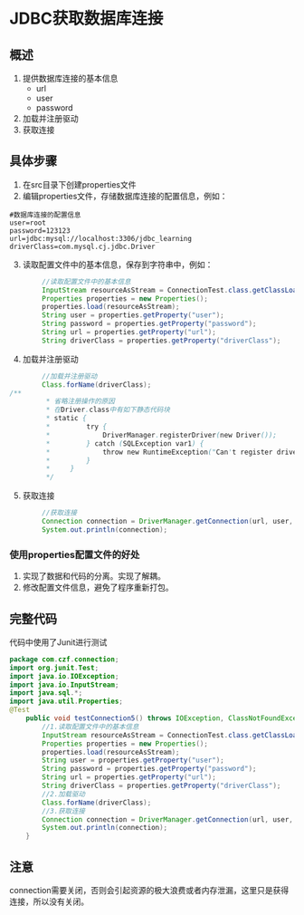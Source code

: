 # JDBC获取数据库连接

## 概述

1. 提供数据库连接的基本信息
   - url
   - user
   - password
2. 加载并注册驱动
3. 获取连接



## 具体步骤

1. 在src目录下创建properties文件
2. 编辑properties文件，存储数据库连接的配置信息，例如：

```properties
#数据库连接的配置信息
user=root
password=123123
url=jdbc:mysql://localhost:3306/jdbc_learning
driverClass=com.mysql.cj.jdbc.Driver
```

3. 读取配置文件中的基本信息，保存到字符串中，例如：

```java
		//读取配置文件中的基本信息
        InputStream resourceAsStream = ConnectionTest.class.getClassLoader().getResourceAsStream("jdbc.properties");
        Properties properties = new Properties();
        properties.load(resourceAsStream);
        String user = properties.getProperty("user");
        String password = properties.getProperty("password");
        String url = properties.getProperty("url");
        String driverClass = properties.getProperty("driverClass");
```

4. 加载并注册驱动

```java
		//加载并注册驱动
        Class.forName(driverClass);
/**
         * 省略注册操作的原因
         * 在Driver.class中有如下静态代码块
         * static {
         *         try {
         *             DriverManager.registerDriver(new Driver());
         *         } catch (SQLException var1) {
         *             throw new RuntimeException("Can't register driver!");
         *         }
         *     }
         */
```

5. 获取连接

```java
        //获取连接
        Connection connection = DriverManager.getConnection(url, user, password);
        System.out.println(connection);
```

### 使用properties配置文件的好处

1. 实现了数据和代码的分离。实现了解耦。
2. 修改配置文件信息，避免了程序重新打包。

## 完整代码

代码中使用了Junit进行测试

```java
package com.czf.connection;
import org.junit.Test;
import java.io.IOException;
import java.io.InputStream;
import java.sql.*;
import java.util.Properties;
@Test
    public void testConnection5() throws IOException, ClassNotFoundException, SQLException {
        //1.读取配置文件中的基本信息
        InputStream resourceAsStream = ConnectionTest.class.getClassLoader().getResourceAsStream("jdbc.properties");
        Properties properties = new Properties();
        properties.load(resourceAsStream);
        String user = properties.getProperty("user");
        String password = properties.getProperty("password");
        String url = properties.getProperty("url");
        String driverClass = properties.getProperty("driverClass");
        //2.加载驱动
        Class.forName(driverClass);
        //3.获取连接
        Connection connection = DriverManager.getConnection(url, user, password);
        System.out.println(connection);
    }
```



## 注意

connection需要关闭，否则会引起资源的极大浪费或者内存泄漏，这里只是获得连接，所以没有关闭。